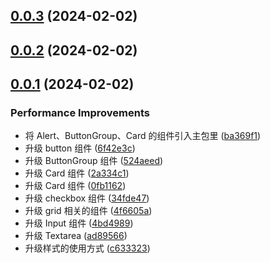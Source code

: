 ## [0.0.3](https://github.com/pfzhengd/flyer-ui-next/compare/v0.0.2...v0.0.3) (2024-02-02)



## [0.0.2](https://github.com/pfzhengd/flyer-ui-next/compare/v0.0.1...v0.0.2) (2024-02-02)



## [0.0.1](https://github.com/pfzhengd/flyer-ui-next/compare/6f42e3c805a97f4b3f7219c6168c2cf69028f9c4...v0.0.1) (2024-02-02)


### Performance Improvements

* 将 Alert、ButtonGroup、Card 的组件引入主包里 ([ba369f1](https://github.com/pfzhengd/flyer-ui-next/commit/ba369f1f54b3e6b8adc5321957b2dfd3a21673a1))
* 升级 button 组件 ([6f42e3c](https://github.com/pfzhengd/flyer-ui-next/commit/6f42e3c805a97f4b3f7219c6168c2cf69028f9c4))
* 升级 ButtonGroup 组件 ([524aeed](https://github.com/pfzhengd/flyer-ui-next/commit/524aeed38ba5a480b7dffd7aecf6daf427ec5526))
* 升级 Card 组件 ([2a334c1](https://github.com/pfzhengd/flyer-ui-next/commit/2a334c195f81766f230b10f0d0d46afa2496a40f))
* 升级 Card 组件 ([0fb1162](https://github.com/pfzhengd/flyer-ui-next/commit/0fb1162082ebbc4483b82cc4ef221ed81863d151))
* 升级 checkbox 组件 ([34fde47](https://github.com/pfzhengd/flyer-ui-next/commit/34fde47bc9e19841ed4981dbb04542c9ba4a6ff6))
* 升级 grid 相关的组件 ([4f6605a](https://github.com/pfzhengd/flyer-ui-next/commit/4f6605a4a6db1f11f1772ed87c35a055be5dc8f8))
* 升级 Input 组件 ([4bd4989](https://github.com/pfzhengd/flyer-ui-next/commit/4bd49898c9379b38d52b0d7ac3a03a510a5dbc54))
* 升级 Textarea ([ad89566](https://github.com/pfzhengd/flyer-ui-next/commit/ad89566cde8dc203aeac5a429b3cae4f14e3bd74))
* 升级样式的使用方式 ([c633323](https://github.com/pfzhengd/flyer-ui-next/commit/c633323009ed80d59e91fee635176a6d01490539))



